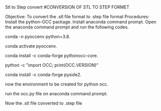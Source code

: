 Stl to Step convert
#CONVERSION OF STL TO STEP FORMET

Objective: To convert the .stl file format to .step file format Procedures: Install the python-OCC package. Install anaconda command prompt. Open the anaconda command prompt and run the following codes.

conda -n pyoccenv python=3.8.

conda activate pyoccenv.

conda install -c conda-forge pythonocc-core.

python -c "import OCC; print(OCC.VERSION)"

conda install -c conda-forge pyside2.

now the environment to be created for python occ.

run the occ.py file on anaconda command prompt.

Now the .stl file converted to .step file
